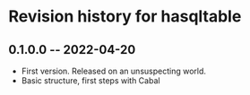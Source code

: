 # Revision history for hasqltable

## 0.1.0.0 -- 2022-04-20

* First version. Released on an unsuspecting world.
* Basic structure, first steps with Cabal